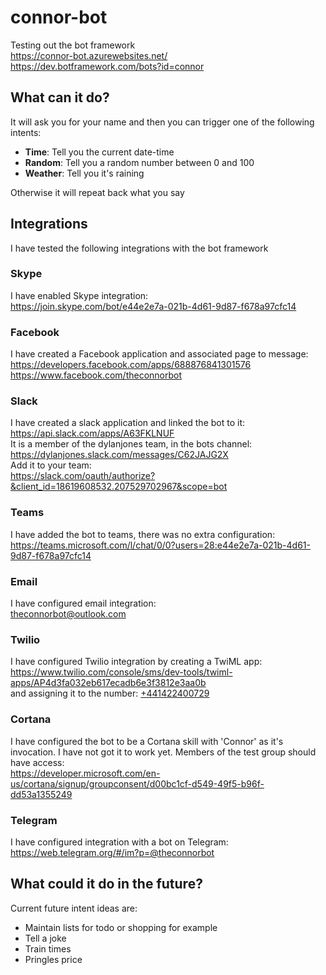 # connor-bot
Testing out the bot framework  
https://connor-bot.azurewebsites.net/  
https://dev.botframework.com/bots?id=connor

## What can it do?
It will ask you for your name and then you can trigger one of the following intents:  
- <b>Time</b>: Tell you the current date-time
- <b>Random</b>: Tell you a random number between 0 and 100
- <b>Weather</b>: Tell you it's raining

Otherwise it will repeat back what you say

## Integrations
I have tested the following integrations with the bot framework

### Skype
I have enabled Skype integration:  
https://join.skype.com/bot/e44e2e7a-021b-4d61-9d87-f678a97cfc14

### Facebook
I have created a Facebook application and associated page to message:  
https://developers.facebook.com/apps/688876841301576  
https://www.facebook.com/theconnorbot

### Slack
I have created a slack application and linked the bot to it:  
https://api.slack.com/apps/A63FKLNUF  
It is a member of the dylanjones team, in the bots channel:  
https://dylanjones.slack.com/messages/C62JAJG2X  
Add it to your team:  
https://slack.com/oauth/authorize?&client_id=18619608532.207529702967&scope=bot

### Teams
I have added the bot to teams, there was no extra configuration:  
https://teams.microsoft.com/l/chat/0/0?users=28:e44e2e7a-021b-4d61-9d87-f678a97cfc14

### Email
I have configured email integration:  
[theconnorbot@outlook.com](mailto://theconnorbot@outlook.com)

### Twilio
I have configured Twilio integration by creating a TwiML app:  
https://www.twilio.com/console/sms/dev-tools/twiml-apps/AP4d3fa032eb617ecadb6e3f3812e3aa0b  
and assigning it to the number:
[+441422400729](tel://+441422400729)

### Cortana
I have configured the bot to be a Cortana skill with 'Connor' as it's invocation. I have not got it to work yet. Members of the test group should have access:  
https://developer.microsoft.com/en-us/cortana/signup/groupconsent/d00bc1cf-d549-49f5-b96f-dd53a1355249

### Telegram
I have configured integration with a bot on Telegram:  
https://web.telegram.org/#/im?p=@theconnorbot

## What could it do in the future?
Current future intent ideas are:
- Maintain lists for todo or shopping for example
- Tell a joke
- Train times
- Pringles price
